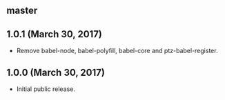 ## master


## 1.0.1 (March 30, 2017)

* Remove babel-node, babel-polyfill, babel-core and ptz-babel-register.

## 1.0.0 (March 30, 2017)

* Initial public release.
